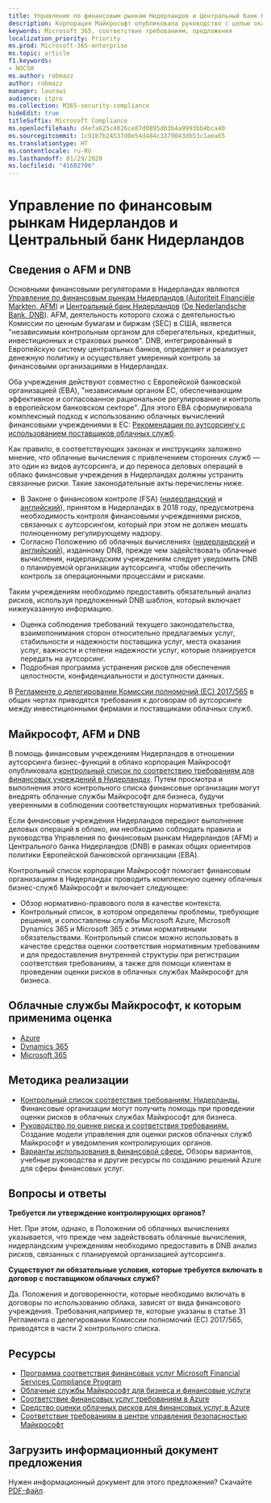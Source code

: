 ```yaml
---
title: Управление по финансовым рынкам Нидерландов и Центральный банк Нидерландов
description: Корпорация Майкрософт опубликовала руководство с целью оказать финансовым учреждениям в Нидерландах поддержку в вопросе внедрения облачных технологий.
keywords: Microsoft 365, соответствие требованиям, предложения
localization_priority: Priority
ms.prod: Microsoft-365-enterprise
ms.topic: article
f1.keywords:
- NOCSH
ms.author: robmazz
author: robmazz
manager: laurawi
audience: itpro
ms.collection: M365-security-compliance
hideEdit: true
titleSuffix: Microsoft Compliance
ms.openlocfilehash: d4efa625c4026ce87d0895d03b4a9993bb4bca40
ms.sourcegitcommit: 1c91b7b24537d0e54d484c3379043db53c1aea65
ms.translationtype: HT
ms.contentlocale: ru-RU
ms.lasthandoff: 01/29/2020
ms.locfileid: "41602706"
---
```

# <a name="dutch-authority-for-the-financial-markets-and-the-central-bank-of-the-netherlands"></a>Управление по финансовым рынкам Нидерландов и Центральный банк Нидерландов

## <a name="about-the-afm-and-dnb"></a>Сведения о AFM и DNB

Основными финансовыми регуляторами в Нидерландах являются [Управление по финансовым рынкам Нидерландов ](https://afm.nl/en)([Autoriteit Financiële Markten, AFM](https://afm.nl/)) и [Центральный банк Нидерландов](https://www.dnb.nl/en/home/index.jsp) ([De Nederlandsche Bank, DNB](https://www.dnb.nl/home/)). AFM, деятельность которого схожа с деятельностью Комиссии по ценным бумагам и биржам (SEC) в США, является "независимым контрольным органом для сберегательных, кредитных, инвестиционных и страховых рынков". DNB, интегрированный в Европейскую систему центральных банков, определяет и реализует денежную политику и осуществляет умеренный контроль за финансовыми организациями в Нидерландах.  
  
Оба учреждения действуют совместно с Европейской банковской организацией (EBA), "независимым органом ЕС, обеспечивающим эффективное и согласованное рациональное регулирование и контроль в европейском банковском секторе". Для этого EBA сформулировала комплексный подход к использованию облачных вычислений финансовыми учреждениями в ЕС: [Рекомендации по аутсорсингу с использованием поставщиков облачных служб](https://eba.europa.eu/sites/default/documents/files/documents/10180/1848359/c1005743-567e-40fc-a995-d05fb93df5d1/Draft%20Recommendation%20on%20outsourcing%20to%20Cloud%20Service%20%20%28EBA-CP-2017-06%29.pdf ).  
  
Как правило, в соответствующих законах и инструкциях заложено мнение, что облачные вычисления с привлечением сторонних служб — это один из видов аутсорсинга, и до переноса деловых операций в облако финансовые учреждения в Нидерландах должны устранить связанные риски. Такие законодательные акты перечислены ниже.

- В Законе о финансовом контроле (FSA) ([нидерландский](https://wetten.overheid.nl/BWBR0020368/2018-02-09) и [английский](https://www.toezicht.dnb.nl/en/binaries/51-217291.pdf)), принятом в Нидерландах в 2018 году, предусмотрена необходимость контроля финансовыми учреждениями рисков, связанных с аутсорсингом, который при этом не должен мешать полноценному регулирующему надзору.
- Согласно Положению об облачных вычислениях ([нидерландский](https://www.toezicht.dnb.nl/binaries/50-224828.pdf) и [английский](https://www.toezicht.dnb.nl/en/binaries/51-224828.pdf)), изданному DNB, прежде чем задействовать облачные вычисления, нидерландским учреждениям следует уведомить DNB о планируемой организации аутсорсинга, чтобы обеспечить контроль за операционными процессами и рисками.

Таким учреждениям необходимо предоставить обязательный анализ рисков, используя предложенный DNB шаблон, который включает нижеуказанную информацию.

- Оценка соблюдения требований текущего законодательства, взаимопонимания сторон относительно предлагаемых услуг, стабильности и надежности поставщика услуг, места оказания услуг, важности и степени надежности услуг, которые планируется передать на аутсорсинг.
- Подробная программа устранения рисков для обеспечения целостности, конфиденциальности и доступности данных.

В [Регламенте о делегировании Комиссии полномочий (ЕС) 2017/565](https://eur-lex.europa.eu/legal-content/EN/TXT/?uri=CELEX:32017R0565) в общих чертах приводятся требования к договорам об аутсорсинге между инвестиционными фирмами и поставщиками облачных служб.

## <a name="microsoft-and-the-afm-and-dnb"></a>Майкрософт, AFM и DNB

В помощь финансовым учреждениям Нидерландов в отношении аутсорсинга бизнес-функций в облако корпорация Майкрософт опубликовала [контрольный список по соответствию требованиям для финансовых учреждений в Нидерландах](https://aka.ms/FinServ-Guide-Netherlands). Путем просмотра и выполнения этого контрольного списка финансовые организации могут внедрять облачные службы Майкрософт для бизнеса, будучи уверенными в соблюдении соответствующих нормативных требований.  
  
Если финансовые учреждения Нидерландов передают выполнение деловых операций в облако, им необходимо соблюдать правила и руководства Управления по финансовым рынкам Нидерландов (AFM) и Центрального банка Нидерландов (DNB) в рамках общих ориентиров политики Европейской банковской организации (EBA).  
  
Контрольный список корпорации Майкрософт помогает финансовым организациям в Нидерландах проводить комплексную оценку облачных бизнес-служб Майкрософт и включает следующее:

- Обзор нормативно-правового поля в качестве контекста.
- Контрольный список, в котором определены проблемы, требующие решения, и сопоставлены службы Microsoft Azure, Microsoft Dynamics 365 и Microsoft 365 с этими нормативными обязательствами. Контрольный список можно использовать в качестве средства оценки соответствия нормативным требованиям и для предоставления внутренней структуры при регистрации соответствия требованиям, а также для помощи клиентам в проведении оценки рисков в облачных службах Майкрософт для бизнеса.

## <a name="microsoft-in-scope-cloud-services"></a>Облачные службы Майкрософт, к которым применима оценка

- [Azure](https://aka.ms/AzureCompliance)
- [Dynamics 365](https://aka.ms/d365-compliance-list)
- [Microsoft 365](https://aka.ms/o365-compliance-framework)

## <a name="how-to-implement"></a>Методика реализации

- [Контрольный список соответствия требованиям: Нидерланды.](https://aka.ms/FinServ-Guide-Netherlands) Финансовые организации могут получить помощь при проведении оценки рисков в облачных службах Майкрософт для бизнеса.
- [Руководство по оценке риска и соответствия требованиям.](https://aka.ms/RiskGovernanceGuide) Создание модели управления для оценки рисков облачных служб Майкрософт и уведомления контролирующих органов.
- [Варианты использования в финансовой сфере.](https://docs.microsoft.com/azure/industry/financial/) Обзоры вариантов, учебные руководства и другие ресурсы по созданию решений Azure для сферы финансовых услуг.

## <a name="frequently-asked-questions"></a>Вопросы и ответы

**Требуется ли утверждение контролирующих органов?**

Нет. При этом, однако, в Положении об облачных вычислениях указывается, что прежде чем задействовать облачные вычисления, нидерландским учреждениям необходимо предоставить в DNB анализ рисков, связанных с планируемой организацией аутсорсинга.

**Существуют ли обязательные условия, которые требуется включать в договор с поставщиком облачных служб?**

Да. Положения и договоренности, которые необходимо включать в договоры по использованию облака, зависят от вида финансового учреждения. Требования,например те, которые указаны в статье 31 Регламента о делегировании Комиссии полномочий (ЕС) 2017/565, приводятся в части 2 контрольного списка.

## <a name="resources"></a>Ресурсы

- [Программа соответствия финансовых услуг Microsoft Financial Services Compliance Program](https://aka.ms/FSCP-Print)
- [Облачные службы Майкрософт для бизнеса и финансовые услуги](https://servicetrust.microsoft.com/viewpage/financialservicesoverview)
- [Соответствие финансовых услуг требованиям в Azure](https://azure.microsoft.com/resources/videos/azurecon-2015-financial-services-compliance-in-azure/)
- [Средство оценки облачных рисков для финансовых услуг в Azure](https://aka.ms/FFIEC-CSDT)
- [Соответствие требованиям в центре управления безопасностью Майкрософт](https://www.microsoft.com/trust-center/compliance/compliance-overview)

## <a name="download-the-offering-backgrounder"></a>Загрузить информационный документ предложения

Нужен информационный документ для этого предложения? Скачайте [PDF-файл](https://download.microsoft.com/download/A/E/5/AE505D51-DA54-4B2D-B1BD-C76D9102F36A/AFM-DNB-Compliance.pdf).
